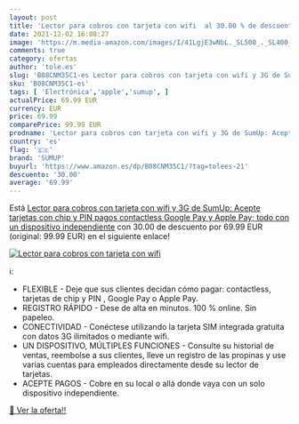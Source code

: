 ```yaml
---
layout: post
title: 'Lector para cobros con tarjeta con wifi  al 30.00 % de descuento'
date: 2021-12-02 16:08:27
image: 'https://m.media-amazon.com/images/I/41LgjE3wNbL._SL500_._SL400_.jpg'
comments: true
category: ofertas
author: 'tole.es'
slug: 'B08CNM35C1-es Lector para cobros con tarjeta con wifi y 3G de SumUp:...'
sku: 'B08CNM35C1-es'
tags: [ 'Electrónica','apple','sumup', ]
actualPrice: 69.99 EUR
currency: EUR
price: 69.99
comparePrice: 99.99 EUR
prodname: 'Lector para cobros con tarjeta con wifi y 3G de SumUp: Acepte tarjetas con chip y PIN  pagos contactless  Google Pay y Apple Pay; todo con un dispositivo independiente'
country: 'es'
flag: '🇪🇸'
brand: 'SUMUP'
buyurl: 'https://www.amazon.es/dp/B08CNM35C1/?tag=tolees-21'
descuento: '30.00'
average: '69.99'
---
```


Está [Lector para cobros con tarjeta con wifi y 3G de SumUp: Acepte tarjetas con chip y PIN  pagos contactless  Google Pay y Apple Pay; todo con un dispositivo independiente](https://www.amazon.es/dp/B08CNM35C1/?tag=tolees-21) con 30.00 de descuento por 69.99 EUR (original: 99.99 EUR) en el siguiente enlace!

[![Lector para cobros con tarjeta con wifi ](https://m.media-amazon.com/images/I/41LgjE3wNbL._SL500_._SL400_.jpg)](https://www.amazon.es/dp/B08CNM35C1/?tag=tolees-21)

ℹ️:

- FLEXIBLE - Deje que sus clientes decidan cómo pagar: contactless, tarjetas de chip y PIN , Google Pay o Apple Pay.
- REGISTRO RÁPIDO - Dese de alta en minutos. 100 % online. Sin papeleo.
- CONECTIVIDAD - Conéctese utilizando la tarjeta SIM integrada gratuita con datos 3G ilimitados o mediante wifi.
- UN DISPOSITIVO, MÚLTIPLES FUNCIONES - Consulte su historial de ventas, reembolse a sus clientes, lleve un registro de las propinas y use varias cuentas para empleados directamente desde su lector de tarjetas.
- ACEPTE PAGOS - Cobre en su local o allá donde vaya con un solo dispositivo independiente.

[🛒 Ver la oferta!!](https://www.amazon.es/dp/B08CNM35C1/?tag=tolees-21)
